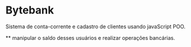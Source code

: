 # Bytebank
Sistema de conta-corrente e cadastro de clientes usando javaScript POO.

** manipular o saldo desses usuários e realizar operações bancárias.


